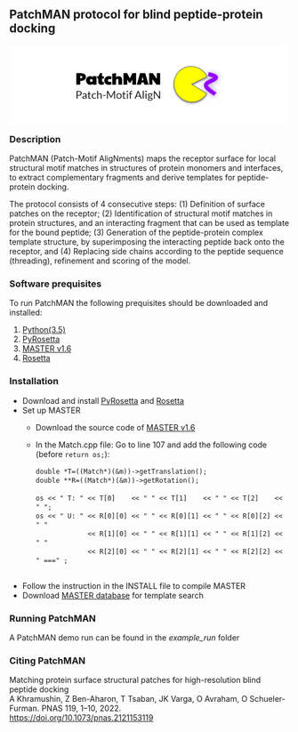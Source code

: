 ## PatchMAN protocol for blind peptide-protein docking

<img align="left" width="500" height="144" src="https://raw.githubusercontent.com/Alisa-Kh/PatchMAN/master/img/PatchMAN_small.PNG"/>  

<br /><br /><br /><br /><br /><br /><br /><br />  

### Description

PatchMAN (Patch-Motif AligNments) maps the receptor surface for local structural motif matches in structures of protein monomers and interfaces, to extract complementary fragments and derive templates for peptide-protein docking.

The protocol consists of 4 consecutive steps: (1) Definition of surface patches on the receptor; (2) Identification of structural motif matches in protein structures, and an interacting fragment that can be used as template for the bound peptide; (3) Generation of the peptide-protein complex template structure, by superimposing the interacting peptide back onto the receptor, and (4) Replacing side chains according to the peptide sequence (threading), refinement and scoring of the model.


### Software prequisites

To run PatchMAN the following prequisites should be downloaded and installed:

1. [Python(3.5)](https://www.python.org/downloads/source/)
2. [PyRosetta](https://www.pyrosetta.org/downloads/legacy-pyrosetta3-download)
3. [MASTER v1.6](https://grigoryanlab.org/master/)
4. [Rosetta](https://www.rosettacommons.org/software/license-and-download)

### Installation

- Download and install [PyRosetta](https://www.pyrosetta.org/downloads/legacy-pyrosetta3-download) and [Rosetta](https://www.rosettacommons.org/software/license-and-download)
- Set up MASTER
  - Download the source code of [MASTER v1.6](https://grigoryanlab.org/index.php?sec=get&soft=MASTER)
  - In the Match.cpp file:
Go to line 107 and add the following code (before ```return os;```):

    ```
    double *T=((Match*)(&m))->getTranslation();
    double **R=((Match*)(&m))->getRotation();

    os << " T: " << T[0]    << " " << T[1]    << " " << T[2]    << " ";
    os << " U: " << R[0][0] << " " << R[0][1] << " " << R[0][2] << " "
                 << R[1][0] << " " << R[1][1] << " " << R[1][2] << " "
                 << R[2][0] << " " << R[2][1] << " " << R[2][2] << " ===" ;
                 
- Follow the instruction in the INSTALL file to compile MASTER 
- Download [MASTER database](https://grigoryanlab.org/master/#database) for template search

### Running PatchMAN

A PatchMAN demo run can be found in the *example_run* folder

### Citing PatchMAN

Matching protein surface structural patches for high-resolution blind peptide docking  
A Khramushin, Z Ben-Aharon, T Tsaban, JK Varga, O Avraham, O Schueler-Furman. PNAS 119, 1–10, 2022.  
https://doi.org/10.1073/pnas.2121153119 
